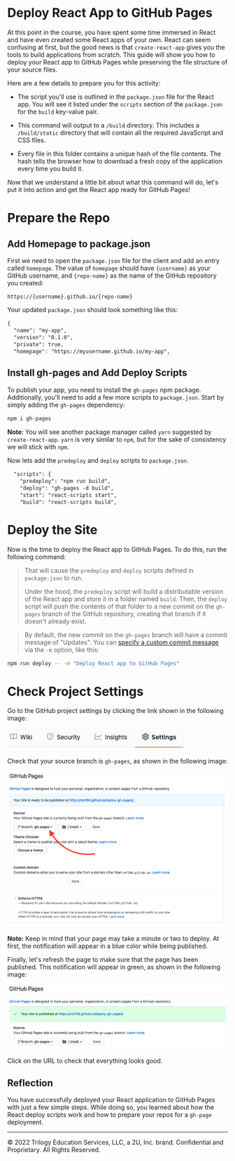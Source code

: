 # Deploy React App to GitHub Pages

At this point in the course, you have spent some time immersed in React and have even created some React apps of your own. React can seem confusing at first, but the good news is that `create-react-app` gives you the tools to build applications from scratch. This guide will show you how to deploy your React app to GitHub Pages while preserving the file structure of your source files. 

Here are a few details to prepare you for this activity:

* The script you'll use is outlined in the `package.json` file for the React app. You will see it listed under the `scripts` section of the `package.json` for the `build` key-value pair.

* This command will output to a `/build` directory. This includes a `/build/static` directory that will contain all the required JavaScript and CSS files.

* Every file in this folder contains a unique hash of the file contents. The hash tells the browser how to download a fresh copy of the application every time you build it.

Now that we understand a little bit about what this command will do, let's put it into action and get the React app ready for GitHub Pages!

# Prepare the Repo

## Add Homepage to package.json

First we need to open the `package.json` file for the client and add an entry called `homepage`. The value of `homepage` should have `{username}` as your GitHub username, and `{repo-name}` as the name of the GitHub repository you created: 

```
https://{username}.github.io/{repo-name}
```

Your updated `package.json` should look something like this:

```text
{
  "name": "my-app",
  "version": "0.1.0",
  "private": true,
  "homepage": "https://myusername.github.io/my-app",
```

## Install gh-pages and Add Deploy Scripts

To publish your app, you need to install the `gh-pages` npm package. Additionally, you'll need to add a few more scripts to `package.json`. Start by simply adding the `gh-pages` dependency:

```sh
npm i gh-pages
```
**Note:** You will see another package manager called `yarn` suggested by `create-react-app`. `yarn` is very similar to `npm`, but for the sake of consistency we will stick with `npm`.

Now lets add the `predeploy` and `deploy` scripts to `package.json`. 

```text
  "scripts": {
    "predeploy": "npm run build",
    "deploy": "gh-pages -d build",
    "start": "react-scripts start",
    "build": "react-scripts build",
```

# Deploy the Site

Now is the time to deploy the React app to GitHub Pages. To do this, run the following command:
> That will cause the `predeploy` and `deploy` scripts defined in `package.json` to run.
>
> Under the hood, the `predeploy` script will build a distributable version of the React app and store it in a folder named `build`. Then, the `deploy` script will push the contents of that folder to a new commit on the `gh-pages` branch of the GitHub repository, creating that branch if it doesn't already exist.

> By default, the new commit on the `gh-pages` branch will have a commit message of "Updates". You can [specify a custom commit message](https://github.com/gitname/react-gh-pages/issues/80#issuecomment-1042449820) via the `-m` option, like this:
```sh
npm run deploy -- -m "Deploy React app to GitHub Pages"
```

# Check Project Settings

Go to the GitHub project settings by clicking the link shown in the following image:

![In GitHub, the Settings tab is underlined in red.](./Images/01-repo-settings.png)

Check that your source branch is `gh-pages`, as shown in the following image:

![In the Settings tab of GitHub Pages, gh-pages is set as the Source.](./Images/02-ready.png)

**Note:** Keep in mind that your page may take a minute or two to deploy. At first, the notification will appear in a blue color while being published.

Finally, let's refresh the page to make sure that the page has been published. This notification will appear in green, as shown in the following image:

![In GitHub Pages, a green notification states, "Your site is published", followed by a link to the site.](./Images/04-published.png)

Click on the URL to check that everything looks good.

## Reflection

You have successfully deployed your React application to GitHub Pages with just a few simple steps. While doing so, you learned about how the React deploy scripts work and how to prepare your repos for a `gh-page` deployment.

---
© 2022 Trilogy Education Services, LLC, a 2U, Inc. brand. Confidential and Proprietary. All Rights Reserved.
